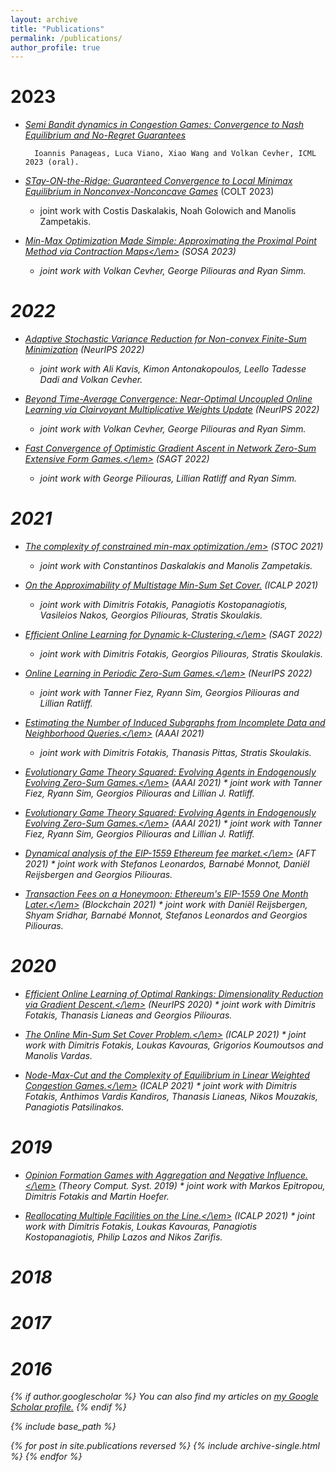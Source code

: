```yaml
---
layout: archive
title: "Publications"
permalink: /publications/
author_profile: true
---
```


2023
======
* [<em>Semi Bandit dynamics in Congestion Games: Convergence to Nash Equilibrium and No-Regret Guarantees</em>](https://sskoul.github.io/files/paper1.pdf)

        Ioannis Panageas, Luca Viano, Xiao Wang and Volkan Cevher, ICML 2023 (oral).

* [<em>STay-ON-the-Ridge: Guaranteed Convergence to Local Minimax Equilibrium in Nonconvex-Nonconcave Games</em>](https://sskoul.github.io/files/paper1.pdf) (COLT 2023)
  * joint work with Costis Daskalakis, Noah Golowich and Manolis Zampetakis.

* [<em>Min-Max Optimization Made Simple: Approximating the Proximal Point Method via Contraction Maps</\em>](https://sskoul.github.io/files/paper1.pdf) (SOSA 2023)
  * joint work with Volkan Cevher, George Piliouras and Ryan Simm.

2022
======
* [<em>Adaptive Stochastic Variance Reduction for Non-convex Finite-Sum Minimization</em>](https://sskoul.github.io/files/paper1.pdf) (NeurIPS 2022)
  * joint work with 	Ali Kavis, Kimon Antonakopoulos, Leello Tadesse Dadi and Volkan Cevher.

* [<em>Beyond Time-Average Convergence: Near-Optimal Uncoupled Online Learning via Clairvoyant Multiplicative Weights Update</em>](https://sskoul.github.io/files/paper1.pdf) (NeurIPS 2022)
  * joint work with Volkan Cevher, George Piliouras and Ryan Simm.

* [<em>Fast Convergence of Optimistic Gradient Ascent in Network Zero-Sum Extensive Form Games.</\em>](https://sskoul.github.io/files/paper1.pdf) (SAGT 2022)
  * joint work with George Piliouras, Lillian Ratliff and Ryan Simm.

2021
======

* [<em>The complexity of constrained min-max optimization./em>](https://sskoul.github.io/files/paper1.pdf) (STOC 2021)
  * joint work with Constantinos Daskalakis and Manolis Zampetakis.

* [<em>On the Approximability of Multistage Min-Sum Set Cover.</em>](https://sskoul.github.io/files/paper1.pdf) (ICALP 2021)
  * joint work with Dimitris Fotakis, Panagiotis Kostopanagiotis, Vasileios Nakos, Georgios Piliouras, Stratis Skoulakis.

* [<em>Efficient Online Learning for Dynamic k-Clustering.</\em>](https://sskoul.github.io/files/paper1.pdf) (SAGT 2022)
  * joint work with Dimitris Fotakis, Georgios Piliouras, Stratis Skoulakis.

* [<em>Online Learning in Periodic Zero-Sum Games.</\em>](https://sskoul.github.io/files/paper1.pdf) (NeurIPS 2022)
    * joint work with Tanner Fiez, Ryann Sim, Georgios Piliouras and Lillian Ratliff.

* [<em>Estimating the Number of Induced Subgraphs from Incomplete Data and Neighborhood Queries.</\em>](https://sskoul.github.io/files/paper1.pdf) (AAAI 2021)
    * joint work with Dimitris Fotakis, Thanasis Pittas, Stratis Skoulakis.

* [<em>Evolutionary Game Theory Squared: Evolving Agents in Endogenously Evolving Zero-Sum Games.</\em>](https://sskoul.github.io/files/paper1.pdf) (AAAI 2021)
      * joint work with Tanner Fiez, Ryann Sim, Georgios Piliouras and Lillian J. Ratliff.

* [<em>Evolutionary Game Theory Squared: Evolving Agents in Endogenously Evolving Zero-Sum Games.</\em>](https://sskoul.github.io/files/paper1.pdf) (AAAI 2021)
      * joint work with Tanner Fiez, Ryann Sim, Georgios Piliouras and Lillian J. Ratliff.

* [<em>Dynamical analysis of the EIP-1559 Ethereum fee market.</\em>](https://sskoul.github.io/files/paper1.pdf) (AFT 2021)
      * joint work with Stefanos Leonardos, Barnabé Monnot, Daniël Reijsbergen and Georgios Piliouras.

* [<em>Transaction Fees on a Honeymoon: Ethereum's EIP-1559 One Month Later.</\em>](https://sskoul.github.io/files/paper1.pdf) (Blockchain 2021)
        * joint work with Daniël Reijsbergen, Shyam Sridhar, Barnabé Monnot, Stefanos Leonardos and Georgios Piliouras.

2020
======

* [<em>Efficient Online Learning of Optimal Rankings: Dimensionality Reduction via Gradient Descent.</\em>](https://sskoul.github.io/files/paper1.pdf) (NeurIPS 2020)
        * joint work with Dimitris Fotakis, Thanasis Lianeas and Georgios Piliouras.

* [<em>The Online Min-Sum Set Cover Problem.</\em>](https://sskoul.github.io/files/paper1.pdf) (ICALP 2021)
      * joint work with Dimitris Fotakis, Loukas Kavouras, Grigorios Koumoutsos and Manolis Vardas.

* [<em>Node-Max-Cut and the Complexity of Equilibrium in Linear Weighted Congestion Games.</\em>](https://sskoul.github.io/files/paper1.pdf) (ICALP 2021)
      * joint work with Dimitris Fotakis, Anthimos Vardis Kandiros, Thanasis Lianeas, Nikos Mouzakis, Panagiotis Patsilinakos.


2019
======


* [<em>Opinion Formation Games with Aggregation and Negative Influence.</\em>](https://sskoul.github.io/files/paper1.pdf) (Theory Comput. Syst. 2019)
        * joint work with Markos Epitropou, Dimitris Fotakis and Martin Hoefer.

* [<em>Reallocating Multiple Facilities on the Line.</\em>](https://sskoul.github.io/files/paper1.pdf) (ICALP 2021)
      * joint work with Dimitris Fotakis, Loukas Kavouras, Panagiotis Kostopanagiotis, Philip Lazos and Nikos Zarifis.


2018
======

2017
======

2016
======

{% if author.googlescholar %}
  You can also find my articles on <u><a href="{{author.googlescholar}}">my Google Scholar profile</a>.</u>
{% endif %}

{% include base_path %}

{% for post in site.publications reversed %}
  {% include archive-single.html %}
{% endfor %}
